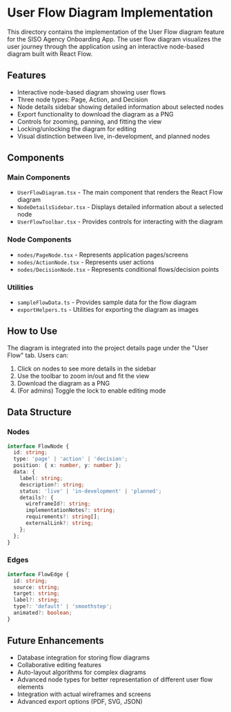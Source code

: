 # User Flow Diagram Implementation

This directory contains the implementation of the User Flow diagram feature for the SISO Agency Onboarding App. The user flow diagram visualizes the user journey through the application using an interactive node-based diagram built with React Flow.

## Features

- Interactive node-based diagram showing user flows
- Three node types: Page, Action, and Decision
- Node details sidebar showing detailed information about selected nodes
- Export functionality to download the diagram as a PNG
- Controls for zooming, panning, and fitting the view
- Locking/unlocking the diagram for editing
- Visual distinction between live, in-development, and planned nodes

## Components

### Main Components

- `UserFlowDiagram.tsx` - The main component that renders the React Flow diagram
- `NodeDetailsSidebar.tsx` - Displays detailed information about a selected node
- `UserFlowToolbar.tsx` - Provides controls for interacting with the diagram

### Node Components

- `nodes/PageNode.tsx` - Represents application pages/screens
- `nodes/ActionNode.tsx` - Represents user actions
- `nodes/DecisionNode.tsx` - Represents conditional flows/decision points

### Utilities

- `sampleFlowData.ts` - Provides sample data for the flow diagram
- `exportHelpers.ts` - Utilities for exporting the diagram as images

## How to Use

The diagram is integrated into the project details page under the "User Flow" tab. Users can:

1. Click on nodes to see more details in the sidebar
2. Use the toolbar to zoom in/out and fit the view
3. Download the diagram as a PNG
4. (For admins) Toggle the lock to enable editing mode

## Data Structure

### Nodes
```typescript
interface FlowNode {
  id: string;
  type: 'page' | 'action' | 'decision';
  position: { x: number, y: number };
  data: {
    label: string;
    description?: string;
    status: 'live' | 'in-development' | 'planned';
    details?: {
      wireframeId?: string;
      implementationNotes?: string;
      requirements?: string[];
      externalLink?: string;
    };
  };
}
```

### Edges
```typescript
interface FlowEdge {
  id: string;
  source: string;
  target: string;
  label?: string;
  type?: 'default' | 'smoothstep';
  animated?: boolean;
}
```

## Future Enhancements

- Database integration for storing flow diagrams
- Collaborative editing features
- Auto-layout algorithms for complex diagrams
- Advanced node types for better representation of different user flow elements
- Integration with actual wireframes and screens
- Advanced export options (PDF, SVG, JSON) 